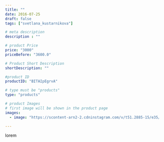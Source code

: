 ```yaml
---
title: ""
date: 2016-07-25
draft: false
tags: ["svetlana_kustarnikova"]

# meta description
description : ""

# product Price
price: "3000"
priceBefore: "3600.0"

# Product Short Description
shortDescription: ""

#product ID
productID: "BITAIpEgrvA"

# type must be "products"
type: "products"

# product Images
# first image will be shown in the product page
images:
  - image: "https://scontent-arn2-2.cdninstagram.com/v/t51.2885-15/e35/13706791_257811771270233_1966900329_n.jpg?se=7&tp=1&_nc_ht=scontent-arn2-2.cdninstagram.com&_nc_cat=105&_nc_ohc=CFIdgska4WUAX_e92ms&ccb=7-4&oh=a773b654de76c8f321cc5352c7fc05d9&oe=6084675E&ig_cache_key=MTMwMjM4NTMxMTA5NTExMDU5Mg%3D%3D.2-ccb7-4"

---
```

lorem
